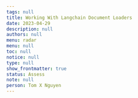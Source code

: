 ```yaml
---
tags: null
title: Working With Langchain Document Loaders
date: 2023-04-29
description: null
authors: null
menu: radar
menu: null
toc: null
notice: null
type: null
show_frontmatter: true
status: Assess
note: null
person: Tom X Nguyen
---
```


